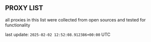 ## PROXY LIST

all proxies in this list were collected from open sources and tested for functionality

last update: `2025-02-02 12:52:08.912386+00:00` UTC